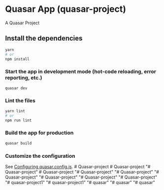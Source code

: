 # Quasar App (quasar-project)

A Quasar Project

## Install the dependencies
```bash
yarn
# or
npm install
```

### Start the app in development mode (hot-code reloading, error reporting, etc.)
```bash
quasar dev
```


### Lint the files
```bash
yarn lint
# or
npm run lint
```



### Build the app for production
```bash
quasar build
```

### Customize the configuration
See [Configuring quasar.config.js](https://v2.quasar.dev/quasar-cli-webpack/quasar-config-js).
#   Q u a s a r - p r o j e c t  
 #   Q u a s a r - p r o j e c t  
 "# Quasar-project" 
#   Q u a s a r - p r o j e c t  
 "# Quasar-project" 
"# Quasar-project" 
"# Quasar-project" 
"# Quasar-project" 
"# Quasar-project" 
"# Quasar-project" 
"# quasar-project1" 
"# quasar-project1" 
"# quasar" 
"# quasar" 
"# quasar" 
